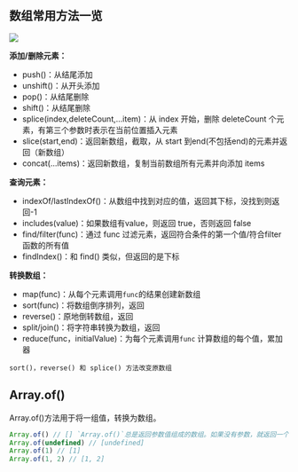 <!--
 * @Author: Vimalakirti
 * @Date: 2020-06-26 23:06:32
 * @LastEditTime: 2020-06-27 00:08:45
 * @Description: 
 * @FilePath: \vuepress-blog\docs\blog\Javascript-Library\常见数组方法.md
--> 
## 数组常用方法一览

![](https://gitee.com/lj107571/imgformd/raw/master/%E6%95%B0%E7%BB%84%E6%96%B9%E6%B3%95.jpg)




  **添加/删除元素：**
  
- push()：从结尾添加
- unshift()：从开头添加
- pop()：从结尾删除
- shift()：从结尾删除
- splice(index,deleteCount,...item)：从 index 开始，删除 deleteCount 个元素，有第三个参数时表示在当前位置插入元素
- slice(start,end)：返回新数组，截取，从 start 到end(不包括end)的元素并返回（新数组）
- concat(...items)：返回新数组，复制当前数组所有元素并向添加 items
  
**查询元素：**
- indexOf/lastIndexOf()：从数组中找到对应的值，返回其下标，没找到则返回-1
- includes(value)：如果数组有value，则返回 true，否则返回 false
- find/filter(func)：通过 func 过滤元素，返回符合条件的第一个值/符合filter 函数的所有值
- findIndex()：和 find() 类似，但返回的是下标

**转换数组：**
- map(func)：从每个元素调用```func```的结果创建新数组
- sort(func)：将数组倒序排列，返回
- reverse()：原地倒转数组，返回
- split/join()：将字符串转换为数组，返回
- reduce(func，initialValue)：为每个元素调用```func``` 计算数组的每个值，累加器

```!
sort()，reverse() 和 splice() 方法改变原数组
```

## Array.of()

Array.of()方法用于将一组值，转换为数组。

```js
Array.of() // [] `Array.of()`总是返回参数值组成的数组。如果没有参数，就返回一个空数组。
Array.of(undefined) // [undefined]
Array.of(1) // [1]
Array.of(1, 2) // [1, 2]
```
